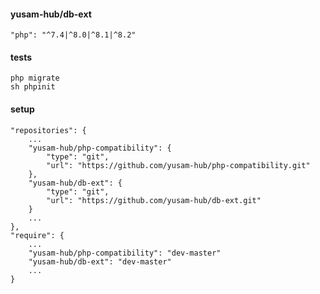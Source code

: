 #### yusam-hub/db-ext

    "php": "^7.4|^8.0|^8.1|^8.2"

#### tests
    
    php migrate
    sh phpinit

#### setup

    "repositories": {
        ...
        "yusam-hub/php-compatibility": {
            "type": "git",
            "url": "https://github.com/yusam-hub/php-compatibility.git"
        },
        "yusam-hub/db-ext": {
            "type": "git",
            "url": "https://github.com/yusam-hub/db-ext.git"
        }
        ...
    },
    "require": {
        ...
        "yusam-hub/php-compatibility": "dev-master"
        "yusam-hub/db-ext": "dev-master"
        ...
    }